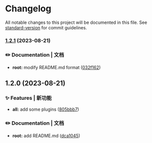 # Changelog

All notable changes to this project will be documented in this file. See [standard-version](https://github.com/conventional-changelog/standard-version) for commit guidelines.

### [1.2.1](https://gitee.com/jalever-templates/ts-vue-webpack/compare/v1.2.0...v1.2.1) (2023-08-21)


### ✏️ Documentation | 文档

* **root:** modify README.md format ([032f162](https://gitee.com/jalever-templates/ts-vue-webpack/commit/032f162a4eca25574a7ee2b7a4b77924d80c5bea))

## 1.2.0 (2023-08-21)


### ✨ Features | 新功能

* **all:** add some plugins ([805bbb7](https://gitee.com/jalever-templates/ts-vue-webpack/commit/805bbb788193eb8d33329ffa10a079713a892f0f))


### ✏️ Documentation | 文档

* **root:** add README.md ([dca1045](https://gitee.com/jalever-templates/ts-vue-webpack/commit/dca10451c4166928437ad9a6a77195f0dc3bb2f5))
